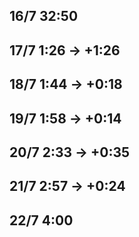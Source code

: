## 16/7 32:50

## 17/7 1:26 → +1:26

## 18/7 1:44 → +0:18

## 19/7 1:58 → +0:14

## 20/7 2:33 → +0:35

## 21/7 2:57 → +0:24

## 22/7 4:00
